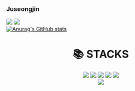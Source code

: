 ### Juseongjin
<a href="mailto:cyse3062@naver.com" target="_blank"><img src="https://img.shields.io/badge/Naver-EA4335?style=flat-square&logo=Naver&logoColor=white"/></a>
<a href="https://github.com/juseongjin" target="_blank"><img src="https://img.shields.io/badge/github-181717?style=flat-square&logo=github&logoColor=white"/></a><br>
[![Anurag's GitHub stats](https://github-readme-stats.vercel.app/api?username=juseongjin&show_icons=true&theme=tokyonight)](https://github.com/anuraghazra/github-readme-stats)
<div align=center><h1>📚 STACKS</h1></div>
<div align=center>
<a href="#" target="_blank"><img src="https://img.shields.io/badge/HTML-blue?style=plastic&logo=appveyor&logoColor=E95420"/></a>
<a href="#" target="_blank"><img src="https://img.shields.io/badge/CSS-red?style=plastic&logo=appveyor&logoColor=1572B6"/></a>
<a href="#" target="_blank"><img src="https://img.shields.io/badge/Python-white?style=plastic&logo=appveyor&logoColor=3776AB"/></a>
<a href="#" target="_blank"><img src="https://img.shields.io/badge/C++-purple?style=plastic&logo=appveyor&logoColor=00599C"/></a>
<a href="#" target="_blank"><img src="file:///C:/Users/seongjin/Downloads/c.svg/C-purple?style=plastic&logo=appveyor&logoColor=A8B9CC"/></a>

<br>
<div align=center>
<a href="#" target="_blank"><img src="https://img.shields.io/badge/Ubuntu-white?style=plastic&logo=appveyor&logoColor=E95420"/></a>
<br>
